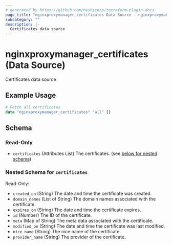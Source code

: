 ```yaml
---
# generated by https://github.com/hashicorp/terraform-plugin-docs
page_title: "nginxproxymanager_certificates Data Source - nginxproxymanager"
subcategory: ""
description: |-
  Certificates data source
---
```


# nginxproxymanager_certificates (Data Source)

Certificates data source

## Example Usage

```terraform
# Fetch all certificates
data "nginxproxymanager_certificates" "all" {}
```

<!-- schema generated by tfplugindocs -->
## Schema

### Read-Only

- `certificates` (Attributes List) The certificates. (see [below for nested schema](#nestedatt--certificates))

<a id="nestedatt--certificates"></a>
### Nested Schema for `certificates`

Read-Only:

- `created_on` (String) The date and time the certificate was created.
- `domain_names` (List of String) The domain names associated with the certificate.
- `expires_on` (String) The date and time the certificate expires.
- `id` (Number) The ID of the certificate.
- `meta` (Map of String) The meta data associated with the certificate.
- `modified_on` (String) The date and time the certificate was last modified.
- `nice_name` (String) The nice name of the certificate.
- `provider_name` (String) The provider of the certificate.


